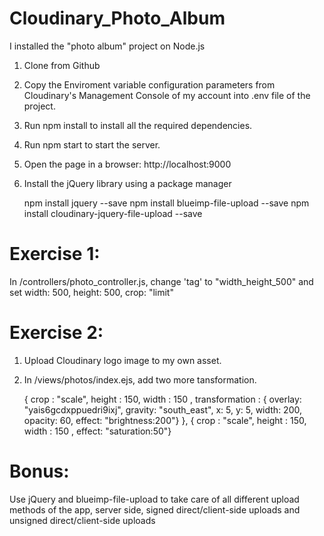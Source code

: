 # Cloudinary_Photo_Album

I installed the "photo album" project on Node.js

1. Clone from Github
2. Copy the Enviroment variable configuration parameters from Cloudinary's Management Console of my account into .env file of the project.
3. Run npm install to install all the required dependencies.
4. Run npm start to start the server.
5. Open the page in a browser: http://localhost:9000
6. Install the jQuery library using a package manager
 
   npm install jquery --save
   npm install blueimp-file-upload --save
   npm install cloudinary-jquery-file-upload --save
   
# Exercise 1:

In /controllers/photo_controller.js, change 'tag' to "width_height_500" and set width: 500, height: 500, crop: "limit"

# Exercise 2:

1. Upload Cloudinary logo image to my own asset.
2. In /views/photos/index.ejs, add two more tansformation.

   { crop : "scale", height : 150, width : 150 , transformation : {
     overlay: "yais6gcdxppuedri9ixj", gravity: "south_east", x: 5, y: 5, width: 200, opacity: 60, effect: "brightness:200"} },
   { crop : "scale", height : 150, width : 150 , effect: "saturation:50"}
   
# Bonus:
 
Use jQuery and blueimp-file-upload to take care of all different upload methods of the app, server side, signed direct/client-side uploads and unsigned direct/client-side uploads
             


   
   
   
